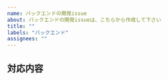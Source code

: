 ```yaml
---
name: バックエンドの開発issue
about: バックエンドの開発issueは、こちらから作成して下さい
title: ""
labels: "バックエンド"
assignees: ""
---
```


## 対応内容
